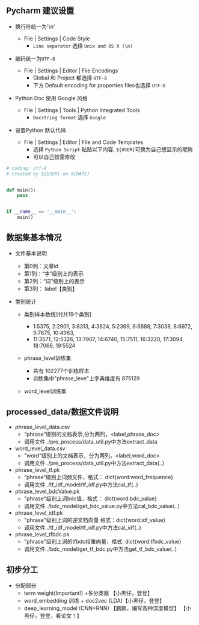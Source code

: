 ## Pycharm 建议设置

* 换行符统一为'\n'
  * File | Settings | Code Style
    * `Line separator` 选择 `Unix and OS X (\n)`

* 编码统一为`UTF-8`
  * File | Settings | Editor | File Encodings
    * Global 和 Project 都选择 `UTF-8`
    * 下方 Default encoding for properties files也选择 `UTF-8`

* Python Doc 使用 Google 风格
  * File | Settings | Tools | Python Integrated Tools
    * `Docstring format` 选择 `Google`

* 设置Python 默认代码
  * File | Settings | Editor | File and Code Templates
    * 选择 `Python Script` 粘贴以下内容, `${USER}`可换为自己想显示的昵称
    * 可以自己按需修改

```python
# coding: utf-8
# created by ${USER} on ${DATE}


def main():
    pass


if __name__ == '__main__':
    main()

```


## 数据集基本情况
    
* 文件基本说明
    * 第0列：文章id  
    * 第1列：“字”级别上的表示 
    * 第2列：“词”级别上的表示  
    * 第3列： label【类别】
       
* 类别统计
    * 类别样本数统计[共19个类别]
        * 1:5375, 2:2901, 3:8313, 4:3824, 5:2369, 6:6888, 7:3038, 8:6972, 9:7675, 10:4963,
        * 11:3571, 12:5326, 13:7907, 14:6740, 15:7511, 16:3220, 17:3094, 18:7066, 19:5524

    * phrase_level训练集
        * 共有 102277个训练样本
        * 训练集中"phrase_leve"上字典维度有 875129 
    
    * word_level训练集
    
## processed_data/数据文件说明
    
* phrase_level_data.csv
    * “phrase”级别的文档表示,分为两列，<label,phrase_doc>  
    * 调用文件../pre_process/data_util.py中方法extract_data
* word_level_data.csv                        
    * "word"级别上的文档表示，分为两列，<label,word_doc>
    * 调用文件../pre_process/data_util.py中方法extract_data(..)
* phrase_level_tf.pk
    * “phrase”级别上词频文件，格式： dict{word:word_frequence}
    * 调用文件../tf_idf_model/tf_idf.py中方法cal_tf(..)
* phrase_level_bdcValue.pk
    * "phrase"级别上词bdc值，格式： dict{word:bdc_value}
    * 调用文件../bdc_model/get_bdc_value.py中方法cal_bdc_value(..)
* phrase_level_idf.pk
    * "phrase"级别上词的逆文档向量 格式：dict{word:idf_value}
    * 调用文件../tf_idf_model/tf_idf.py中方法cal_idf(..)
* phrase_level_tfbdc.pk
    * "phrase"级别上词的tfbdc权重向量，格式: dict{word:tfbdc_value}
    * 调用文件../bdc_model/get_tf_bdc.py中方法get_tf_bdc_value(..)

      
    
    
## 初步分工

* 分配部分
    * term weight(Important!) +多分类器 【小黑仔，登登】   
    * word_embedding 训练 + doc2vec (LDA)【小黑仔，登登】    
    * deep_learning_model (CNN+RNN) 【鹏鹏，编写各种深度模型】
        【小黑仔，登登，看论文！】
            
